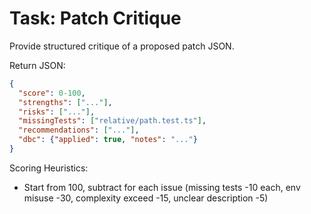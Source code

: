 # Task: Patch Critique

Provide structured critique of a proposed patch JSON.

Return JSON:

```json
{
  "score": 0-100,
  "strengths": ["..."],
  "risks": ["..."],
  "missingTests": ["relative/path.test.ts"],
  "recommendations": ["..."],
  "dbc": {"applied": true, "notes": "..."}
}
```

Scoring Heuristics:

- Start from 100, subtract for each issue (missing tests -10 each, env misuse -30, complexity exceed -15, unclear description -5)
